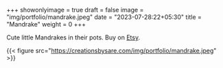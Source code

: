 +++
showonlyimage = true
draft = false
image = "img/portfolio/mandrake.jpeg"
date = "2023-07-28:22+05:30"
title = "Mandrake"
weight = 0
+++

Cute little Mandrakes in their pots. Buy on [Etsy](https://www.etsy.com/listing/1520676988/adorable-potted-mandrakes-polymer-clay?click_key=dd08a842b54c03747f3f0ed4c646298e8125eb23%3A1520676988&click_sum=93a04c49&ref=shop_home_feat_1).

<!--more-->
{{< figure src="https://creationsbysare.com/img/portfolio/mandrake.jpeg" >}}
